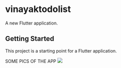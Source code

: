 # vinayaktodolist

A new Flutter application.

## Getting Started

This project is a starting point for a Flutter application.

SOME PICS OF THE APP
![](https://github.com/ASVKVINAYAK/TO-DO-LIST-IN-FLUTTER/blob/master/images/)


